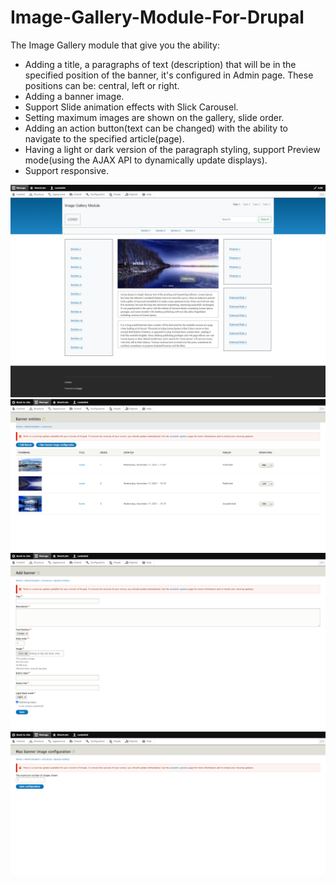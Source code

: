 # Image-Gallery-Module-For-Drupal
The Image Gallery module that give you the ability:

* Adding a title, a paragraphs of text (description) that will be in the specified position of the banner, it's configured in Admin page. These positions can be: central, left or right.
* Adding a banner image.
* Support Slide animation effects with Slick Carousel.
* Setting maximum images are shown on the gallery, slide order.
* Adding an action button(text can be changed) with the ability to navigate to the specified article(page).
* Having a light or dark version of the paragraph styling, support Preview mode(using the AJAX API to dynamically update displays).
* Support responsive.

<img src="image/background.png" alt="Drupal 9 - Image Gallery Module">

<img src="image/UI_LIST.png" alt="Drupal 9 - Image Gallery Module">

<img src="image/ADD_BANNER.png" alt="Drupal 9 - Image Gallery Module">

<img src="image/MAX_BANNER_CONFIG.png" alt="Drupal 9 - Image Gallery Module">